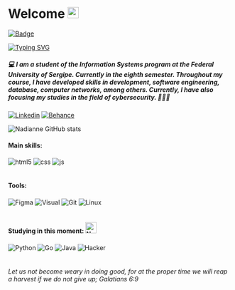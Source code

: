 # Welcome <img src="https://raw.githubusercontent.com/Tarikul-Islam-Anik/Animated-Fluent-Emojis/master/Emojis/Smilies/Grey%20Heart.png" alt="Grey Heart" width="25" height="25" />

[![Badge](https://example.com/badge.png)](https://www.credly.com/badges/0169c23d-d801-43a7-bbfa-ad4c56677cbc)

[![Typing SVG](https://readme-typing-svg.demolab.com/?lines=Hi+everyone;I'm+Nadianne+Galvão)](https://git.io/typing-svg)

##### 💻 I am a student of the Information Systems program at the Federal University of Sergipe. Currently in the eighth semester. Throughout my course, I have developed skills in development, software engineering, database, computer networks, among others. Currently, I have also focusing my studies in the field of cybersecurity. 👩🏻‍💻

[![Linkedin](https://img.shields.io/badge/LinkedIn-0077B5?style=for-the-badge&logo=linkedin&logoColor=white)](https://www.linkedin.com/in/nadianne-galv%C3%A3o-842833148/)
[![Behance](https://img.shields.io/badge/Behance-0054F7?style=for-the-badge&logo=behance&logoColor=white)](https://www.behance.net/nadiannegalvao)

![Nadianne GitHub stats](https://github-readme-stats.vercel.app/api?username=Nadianne&show_icons=true&theme=transparent)

#### Main skills: 
<div style="display: inline_block">
  <img align="center" alt="html5" src="https://img.shields.io/badge/HTML5-E34F26?style=for-the-badge&logo=html5&logoColor=white" />
  <img align="center" alt="css" src="https://img.shields.io/badge/CSS3-1572B6?style=for-the-badge&logo=css3&logoColor=white" />
  <img align="center" alt="js" src="https://img.shields.io/badge/JavaScript-F7DF1E?style=for-the-badge&logo=javascript&logoColor=black" />
</div><br/>

#### Tools:
<div style="display: inline_block">
  <img align="center" alt="Figma" src="https://img.shields.io/badge/Figma-F24E1E?style=for-the-badge&logo=figma&logoColor=white" />
  <img align="center" alt="Visual" src="https://img.shields.io/badge/Visual_Studio_Code-0078D4?style=for-the-badge&logo=visual%20studio%20code&logoColor=white" />
  <img align="center" alt="Git" src="https://img.shields.io/badge/GitHub-100000?style=for-the-badge&logo=github&logoColor=white" />
  <img align="center" alt="Linux" src="https://img.shields.io/badge/Linux-FCC624?style=for-the-badge&logo=linux&logoColor=black" />
</div><br/>

#### Studying in this moment: <img src="https://raw.githubusercontent.com/Tarikul-Islam-Anik/Animated-Fluent-Emojis/master/Emojis/Smilies/Nerd%20Face.png" alt="Nerd Face" width="25" height="25" />
<div style="display: inline_block">
  <img align="center" alt="Python" src="https://img.shields.io/badge/python-3670A0?style=for-the-badge&logo=python&logoColor=ffdd54" />
  <img align="center" alt="Go" src="https://img.shields.io/badge/Go-00ADD8?style=for-the-badge&logo=go&logoColor=white" />
  <img align="center" alt="Java" src="https://img.shields.io/badge/Java-ED8B00?style=for-the-badge&logo=openjdk&logoColor=white" />
  <img align="center" alt="Hacker" src="https://img.shields.io/badge/Red%20Hat-EE0000?style=for-the-badge&logo=redhat&logoColor=white" />
</div><br/>




###### *Let us not become weary in doing good, for at the proper time we will reap a harvest if we do not give up; Galatians 6:9*
